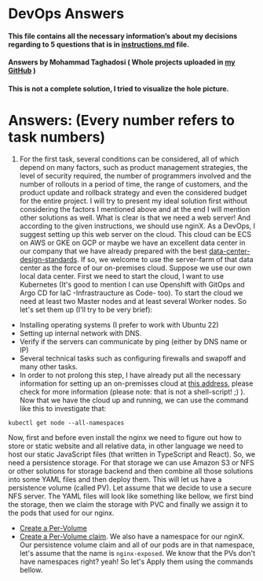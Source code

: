 # DevOps Answers 
#### This file contains all the necessary information’s about my decisions regarding to 5 questions that is in [instructions.md](instructions.md) file.
#### Answers by Mohammad Taghadosi ( Whole projects uploaded in [my GitHub](https://github.com/mtaghadosi/DevOps-Tutorial) )
#### This is not a complete solution, I tried to visualize the hole picture.

# Answers: (Every number refers to task numbers)
1.  For the first task, several conditions can be considered, all of which depend on many factors, such as product management strategies, the level of security required, the number of programmers involved and the number of rollouts in a period of time, the range of customers, and the product update and rollback strategy and even the considered budget for the entire project. I will try to present my ideal solution first without considering the factors I mentioned above and at the end I will mention other solutions as well. What is clear is that we need a web server! And according to the given instructions, we should use nginX. As a DevOps, I suggest setting up this web server on the cloud. This cloud can be ECS on AWS or GKE on GCP or maybe we have an excellent data center in our company that we have already prepared with the best [data-center-design-standards](https://github.com/mtaghadosi/Data-Center-Design-Standards). If so, we welcome to use the server-farm of that data center as the force of our on-premises cloud. Suppose we use our own local data center.
First we need to start the cloud, I want to use Kubernetes (It's good to mention I can use Openshift with GitOps and Argo CD for IaC -Infrastraucture as Code- too). To start the cloud we need at least two Master nodes and at least several Worker nodes. So let's set them up (I'll try to be very brief):
 - Installing operating systems (I prefer to work with Ubuntu 22)
 - Setting up internal network with DNS.
 - Verify if the servers can communicate by ping (either by DNS name or IP)
 - Several technical tasks such as configuring firewalls and swapoff and many other tasks.
 - In order to not prolong this step, I have already put all the necessary information for setting up an on-premisses cloud at [this address](https://github.com/mtaghadosi/kubernetes-scripts/blob/main/install-kubernetes-on-ubuntu-22.sh), please check for more information (please note: that is not a shell-script! ;) ).
Now that we have the cloud up and running, we can use the command like this to investigate that:
```
kubectl get node --all-namespaces
```
Now, first and before even install the nginx we need to figure out how to store or static website and all relative data, in other language we need to host our static JavaScript files (that written in TypeScript and React). So, we need a persistence storage. For that storage we can use Amazon S3 or NFS or other solutions for storage backend and then combine all those solutions into some YAML files and then deploy them. This will let us have a persistence volume (called PV). Let assume that we decide to use a secure NFS server. The YAML files will look like something like bellow, we first bind the storage, then we claim the storage with PVC and finally we assign it to the pods that used for our nginx.
 - [Create a Per-Volume](/YAML/create-PV-nfs.yaml)
 - [Create a Per-Volume claim](/YAML/create-PVC.yaml).
We also have a namespace for our nginX. Our persistence volume claim and all of our pods are in that namespace, let's assume that the name is `nginx-exposed`. We know that the PVs don't have namespaces right? yeah! So let's Apply them using the commands bellow.
